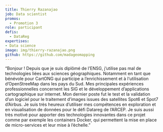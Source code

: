 ```yaml
---
title: Thierry Razanajao
job: Data scientist
promos:
  - Promotion 3
role: participant
defis:
  - DataReg
expertises:
- Data science
image: img/thierry-razanajao.png
github: https://github.com/madageomapping
---
```

“Bonjour ! Depuis que je suis diplômé de l’ENSG, j’utilise pas mal de technologies liées aux sciences géographiques. Notamment en tant que bénévole pour CartONG qui participe a l’enrichissement et à l‘utilisation d’OpenStreeMap dans les pays du Sud. Mes principales expériences professionnelles concernent les SIG et le développement d’applications cartographique sur internet. Mon dernier poste fut le test et la validation d’un logiciel pour le traitement d’images issues des satellites Spot6 et Spot7 d’Airbus. Je suis très heureux d’utiliser mes compétences en exploration et en visualisation de données pour le défi Datareg de l’ARCEP. Je suis aussi très motivé pour apporter des technologies innovantes dans ce projet comme par exemple les containers Docker, qui permettent la mise en place de micro-services et leur mise à l’échelle.”
